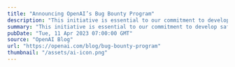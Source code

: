 ```yaml
---
title: "Announcing OpenAI’s Bug Bounty Program"
description: "This initiative is essential to our commitment to develop safe and advanced AI. As we create technology and services that are secure, reliable, and trustworthy, we need your help."
summary: "This initiative is essential to our commitment to develop safe and advanced AI. As we create technology and services that are secure, reliable, and trustworthy, we need your help."
pubDate: "Tue, 11 Apr 2023 07:00:00 GMT"
source: "OpenAI Blog"
url: "https://openai.com/blog/bug-bounty-program"
thumbnail: "/assets/ai-icon.png"
---
```


